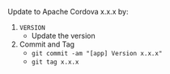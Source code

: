 
Update to Apache Cordova x.x.x by:

1. `VERSION`
    - Update the version
2. Commit and Tag
    - `git commit -am "[app] Version x.x.x"`
    - `git tag x.x.x`

